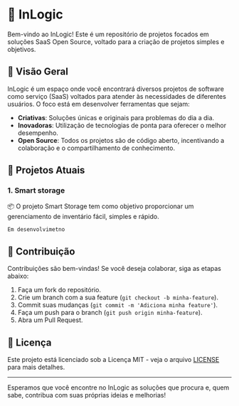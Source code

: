 # 🧩 InLogic

Bem-vindo ao InLogic! Este é um repositório de projetos focados em soluções SaaS Open Source, voltado para a criação de projetos simples e objetivos.

## 📖 Visão Geral

InLogic é um espaço onde você encontrará diversos projetos de software como serviço (SaaS) voltados para atender às necessidades de diferentes usuários. O foco está em desenvolver ferramentas que sejam:

- **Criativas**: Soluções únicas e originais para problemas do dia a dia.
- **Inovadoras**: Utilização de tecnologias de ponta para oferecer o melhor desempenho.
- **Open Source**: Todos os projetos são de código aberto, incentivando a colaboração e o compartilhamento de conhecimento.

## 🚀 Projetos Atuais

### 1. Smart storage
📦 O projeto Smart Storage tem como objetivo proporcionar um gerenciamento de inventário fácil, simples e rápido.

```Em desenvolvimetno```

## 🤝 Contribuição

Contribuições são bem-vindas! Se você deseja colaborar, siga as etapas abaixo:

1. Faça um fork do repositório.
2. Crie um branch com a sua feature (`git checkout -b minha-feature`).
3. Commit suas mudanças (`git commit -m 'Adiciona minha feature'`).
4. Faça um push para o branch (`git push origin minha-feature`).
5. Abra um Pull Request.

## 📄 Licença

Este projeto está licenciado sob a Licença MIT - veja o arquivo [LICENSE](LICENSE) para mais detalhes.

---

Esperamos que você encontre no InLogic as soluções que procura e, quem sabe, contribua com suas próprias ideias e melhorias!
